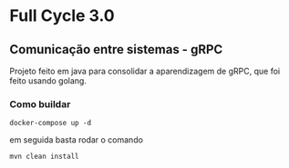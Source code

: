 # Full Cycle 3.0
## Comunicação entre sistemas - gRPC
Projeto feito em java para consolidar a aparendizagem de gRPC, que foi feito usando golang.

### Como buildar
```shell
docker-compose up -d
```
em seguida basta rodar o comando
```shell
mvn clean install
```